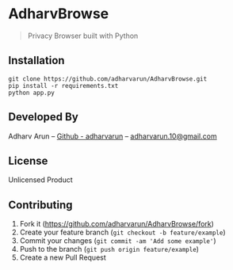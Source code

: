 # AdharvBrowse
> Privacy Browser built with Python

## Installation
`git clone https://github.com/adharvarun/AdharvBrowse.git`<br>
`pip install -r requirements.txt`<br>
`python app.py`<br>

## Developed By
Adharv Arun – [Github - adharvarun](https://github.com/adharvarun) – adharvarun.10@gmail.com

## License
Unlicensed Product

## Contributing

1. Fork it (<https://github.com/adharvarun/AdharvBrowse/fork>)
2. Create your feature branch (`git checkout -b feature/example`)
3. Commit your changes (`git commit -am 'Add some example'`)
4. Push to the branch (`git push origin feature/example`)
5. Create a new Pull Request
